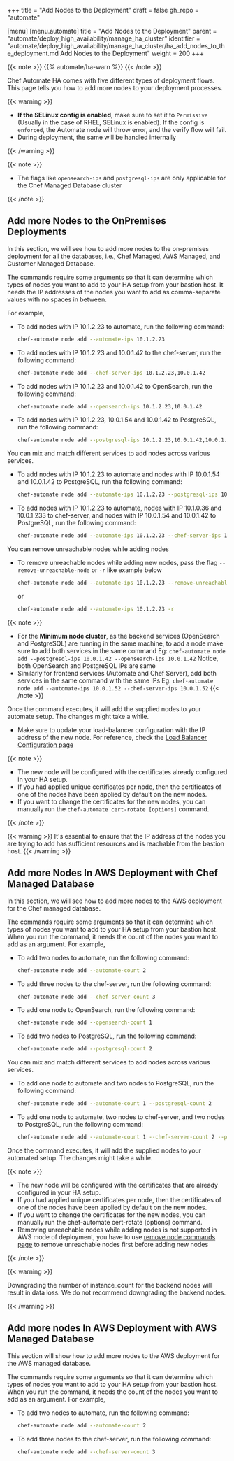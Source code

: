 +++
title = "Add Nodes to the Deployment"
draft = false
gh_repo = "automate"

[menu]
  [menu.automate]
    title = "Add Nodes to the Deployment"
    parent = "automate/deploy_high_availability/manage_ha_cluster"
    identifier = "automate/deploy_high_availability/manage_ha_cluster/ha_add_nodes_to_the_deployment.md Add Nodes to the Deployment"
    weight = 200
+++

{{< note >}}
{{% automate/ha-warn %}}
{{< /note >}}

Chef Automate HA comes with five different types of deployment flows. This page tells you how to add more nodes to your deployment processes.

{{< warning >}}

- **If the SELinux config is enabled**, make sure to set it to `Permissive` (Usually in the case of RHEL, SELinux is enabled). If the config is `enforced`, the Automate node will throw error, and the verify flow will fail.
- During deployment, the same will be handled internally

{{< /warning >}}

{{< note >}}

- The flags like `opensearch-ips` and `postgresql-ips` are only applicable for the Chef Managed Database cluster

{{< /note >}}

## Add more Nodes to the OnPremises Deployments

In this section, we will see how to add more nodes to the on-premises deployment for all the databases, i.e., Chef Managed, AWS Managed, and Customer Managed Database.

The commands require some arguments so that it can determine which types of nodes you want to add to your HA setup from your bastion host. It needs the IP addresses of the nodes you want to add as comma-separate values with no spaces in between.

For example,

- To add nodes with IP 10.1.2.23 to automate, run the following command:

    ```sh
    chef-automate node add --automate-ips 10.1.2.23
    ```

- To add nodes with IP 10.1.2.23 and 10.0.1.42 to the chef-server, run the following command:

    ```sh
    chef-automate node add --chef-server-ips 10.1.2.23,10.0.1.42
    ```



- To add nodes with IP 10.1.2.23 and 10.0.1.42 to OpenSearch, run the following command:

    ```sh
    chef-automate node add --opensearch-ips 10.1.2.23,10.0.1.42
    ```

- To add nodes with IP 10.1.2.23, 10.0.1.54 and 10.0.1.42 to PostgreSQL, run the following command:

    ```sh
    chef-automate node add --postgresql-ips 10.1.2.23,10.0.1.42,10.0.1.54
    ```

You can mix and match different services to add nodes across various services.

- To add nodes with IP 10.1.2.23 to automate and nodes with IP 10.0.1.54 and 10.0.1.42 to PostgreSQL, run the following command:

    ```sh
    chef-automate node add --automate-ips 10.1.2.23 --postgresql-ips 10.0.1.42,10.0.1.54
    ```

- To add nodes with IP 10.1.2.23 to automate, nodes with IP 10.1.0.36 and 10.0.1.233 to chef-server, and nodes with IP 10.0.1.54 and 10.0.1.42 to PostgreSQL, run the following command:

    ```sh
    chef-automate node add --automate-ips 10.1.2.23 --chef-server-ips 10.1.0.36,10.0.1.233  --postgresql-ips 10.0.1.42,10.0.1.54
    ```
You can remove unreachable nodes while adding nodes

- To remove unreachable nodes while adding new nodes, pass the flag `--remove-unreachable-node` or `-r` like example below

     ```sh
     chef-automate node add --automate-ips 10.1.2.23 --remove-unreachable-node
    ```

    or 

     ```sh
     chef-automate node add --automate-ips 10.1.2.23 -r
    ```

{{< note >}}

- For the **Minimum node cluster**, as the backend services (OpenSearch and PostgreSQL) are running in the same machine, to add a node make sure to add both services in the same command
Eg: `chef-automate node add --postgresql-ips 10.0.1.42 --opensearch-ips 10.0.1.42`
Notice, both OpenSearch and PostgreSQL IPs are same
- Similarly for frontend services (Automate and Chef Server), add both services in the same command with the same IPs
Eg: `chef-automate node add --automate-ips 10.0.1.52 --chef-server-ips 10.0.1.52`
{{< /note >}}

Once the command executes, it will add the supplied nodes to your automate setup. The changes might take a while.

- Make sure to update your load-balancer configuration with the IP address of the new node. For reference, check the [Load Balancer Configuration page](/automate/loadbalancer_configuration/)

{{< note >}}

- The new node will be configured with the certificates already configured in your HA setup.
- If you had applied unique certificates per node, then the certificates of one of the nodes have been applied by default on the new nodes.
- If you want to change the certificates for the new nodes, you can manually run the `chef-automate cert-rotate [options]` command.

{{< /note >}}

{{< warning >}}
It's essential to ensure that the IP address of the nodes you are trying to add has sufficient resources and is reachable from the bastion host.
{{< /warning >}}

## Add more Nodes In AWS Deployment with Chef Managed Database

In this section, we will see how to add more nodes to the AWS deployment for the Chef managed database.

The commands require some arguments so that it can determine which types of nodes you want to add to your HA setup from your bastion host. When you run the command, it needs the count of the nodes you want to add as an argument. For example,

- To add two nodes to automate, run the following command:

    ```sh
    chef-automate node add --automate-count 2
    ```

- To add three nodes to the chef-server, run the following command:

    ```sh
    chef-automate node add --chef-server-count 3
    ```

- To add one node to OpenSearch, run the following command:

    ```sh
    chef-automate node add --opensearch-count 1
    ```

- To add two nodes to PostgreSQL, run the following command:

    ```sh
    chef-automate node add --postgresql-count 2
    ```

You can mix and match different services to add nodes across various services.

- To add one node to automate and two nodes to PostgreSQL, run the following command:

    ```sh
    chef-automate node add --automate-count 1 --postgresql-count 2
    ```

- To add one node to automate, two nodes to chef-server, and two nodes to PostgreSQL, run the following command:

    ```sh
    chef-automate node add --automate-count 1 --chef-server-count 2 --postgresql-count 2
    ```

Once the command executes, it will add the supplied nodes to your automated setup. The changes might take a while.


{{< note >}}

- The new node will be configured with the certificates that are already configured in your HA setup.
- If you had applied unique certificates per node, then the certificates of one of the nodes have been applied by default on the new nodes.
- If you want to change the certificates for the new nodes, you can manually run the chef-automate cert-rotate [options] command.
- Removing unreachable nodes while adding nodes is not supported in AWS mode of deployment, you have to use [remove node commands page](/automate/ha_remove_single_node_from_cluster/)
 to remove unreachable nodes first before adding new nodes

{{< /note >}}

{{< warning >}}

Downgrading the number of instance_count for the backend nodes will result in data loss. We do not recommend downgrading the backend nodes.

{{< /warning >}}

## Add more nodes In AWS Deployment with AWS Managed Database

This section will show how to add more nodes to the AWS deployment for the AWS managed database.

The commands require some arguments so that it can determine which types of nodes you want to add to your HA setup from your bastion host. When you run the command, it needs the count of the nodes you want to add as an argument. For example,

- To add two nodes to automate, run the following command:

    ```sh
    chef-automate node add --automate-count 2
    ```

- To add three nodes to the chef-server, run the following command:

    ```sh
    chef-automate node add --chef-server-count 3
    ```
